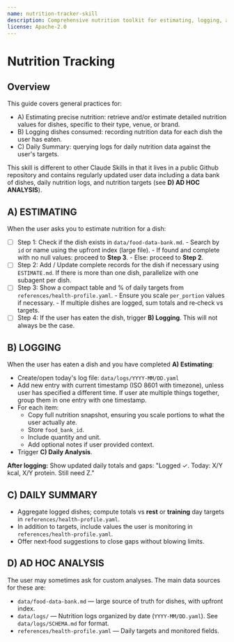 ```yaml
---
name: nutrition-tracker-skill
description: Comprehensive nutrition toolkit for estimating, logging, and analysing what Thomas eats.
license: Apache-2.0
---
```


# Nutrition Tracking

## Overview
This guide covers general practices for:
 - A) Estimating precise nutrition: retrieve and/or estimate detailed nutrition values for dishes, specific to their type, venue, or brand.
 - B) Logging dishes consumed: recording nutrition data for each dish the user has eaten.
 - C) Daily Summary: querying logs for daily nutrition data against the user's targets.

This skill is different to other Claude Skills in that it lives in a public Github repository and contains regularly updated user data including a data bank of dishes, daily nutrition logs, and nutrition targets  (see **D) AD HOC ANALYSIS**).

## A) ESTIMATING
When the user asks you to estimate nutrition for a dish:
- [ ] Step 1: Check if the dish exists in `data/food-data-bank.md`. 
      - Search by `id` or name using the upfront index (large file).
      - If found and complete with no null values: proceed to **Step 3**.
      - Else: proceed to **Step 2**.
- [ ] Step 2: Add / Update complete records for the dish if necessary using `ESTIMATE.md`. If there is more than one dish, parallelize with one subagent per dish.
- [ ] Step 3: Show a compact table and % of daily targets from `references/health-profile.yaml`.
      - Ensure you scale `per_portion` values if necessary.
      - If multiple dishes are logged, sum totals and re‑check vs targets.
- [ ] Step 4: If the user has eaten the dish, trigger **B) Logging**. This will not always be the case.

## B) LOGGING
When the user has eaten a dish and you have completed **A) Estimating**:
   - Create/open today's log file: `data/logs/YYYY-MM/DD.yaml`
   - Add new entry with current timestamp (ISO 8601 with timezone), unless user has specified a different time. If user ate multiple things together, group them in one entry with one timestamp.
   - For each item:
     - Copy full nutrition snapshot, ensuring you scale portions to what the user actually ate.
     - Store `food_bank_id`.
     - Include quantity and unit.
     - Add optional notes if user provided context.
   - Trigger **C) Daily Analysis**.

**After logging:** Show updated daily totals and gaps: "Logged ✓. Today: X/Y kcal, X/Y protein. Still need Z."

## C) DAILY SUMMARY
- Aggregate logged dishes; compute totals vs **rest** or **training** day targets in `references/health-profile.yaml`.
- In addition to targets, include values the user is monitoring in `references/health-profile.yaml`.
- Offer next‑food suggestions to close gaps without blowing limits.

## D) AD HOC ANALYSIS
The user may sometimes ask for custom analyses. The main data sources for these are:
- `data/food-data-bank.md` — large source of truth for dishes, with upfront index.
- `data/logs/` — Nutrition logs organized by date (`YYYY-MM/DD.yaml`). See `data/logs/SCHEMA.md` for format.
- `references/health-profile.yaml` — Daily targets and monitored fields.
